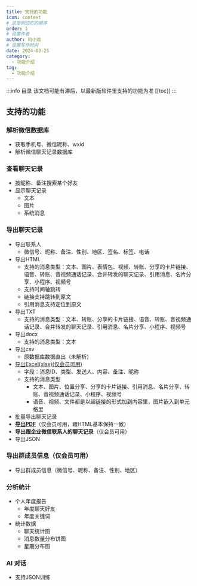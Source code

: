 ```yaml
---
title: 支持的功能
icon: context
# 这是侧边栏的顺序
order: 1
# 设置作者
author: 司小远
# 设置写作时间
date: 2024-03-25
category:
  - 功能介绍
tag:
  - 功能介绍
---
```


:::info 目录
该文档可能有滞后，以最新版软件里支持的功能为准
[[toc]]
:::

## 支持的功能

### 解析微信数据库

* 获取手机号、微信昵称、wxid                          
* 解析微信聊天记录数据库

### 查看聊天记录

* 按昵称、备注搜索某个好友
* 显示聊天记录
    * 文本
    * 图片
    * 系统消息

### 导出聊天记录
* 导出联系人
    * 微信号、昵称、备注、性别、地区、签名、标签、电话
* 导出HTML
    * 支持的消息类型：文本、图片、表情包、视频、转账、分享的卡片链接、语音、转账、音视频通话记录、合并转发的聊天记录、引用消息、名片分享、小程序、视频号
    * 支持时间轴跳转
    * 链接支持跳转到原文
    * 引用消息支持定位到原文
* 导出TXT
  * 支持的消息类型：文本、转账、分享的卡片链接、语音、转账、音视频通话记录、合并转发的聊天记录、引用消息、名片分享、小程序、视频号
* 导出docx
  * 支持的消息类型：文本
* 导出csv
  * 原数据库数据直出（未解析）
* [导出Excel(xlsx)(仅会员可用)](./error/vip-faq.md#导出聊天记录到excelxlsx)
  * 字段：消息ID、类型、发送人、内容、备注、昵称
  * 支持的消息类型
    * 文本、图片、位置分享、分享的卡片链接、引用消息、名片分享、转账、音视频通话记录、小程序、视频号
    * 语音、视频、文件都是以超链接的形式加到内容里，图片嵌入到单元格里
* 批量导出聊天记录
* [**导出PDF**](https://memotrace.cn/pdfdemo.html)（仅会员可用，跟HTML基本保持一致）
* **导出跟企业微信联系人的聊天记录**（仅会员可用）
* 导出JSON

<!-- ### [导出朋友圈](https://memotrace.cn/pyqdemo/index.html)

* 导出自己的朋友圈
* 支持显示点赞、评论
* 支持时间轴跳转 -->

### 导出群成员信息（仅会员可用）

* 导出群成员信息（微信号、昵称、备注、性别、地区）

### 分析统计

* 个人年度报告
  * 年度聊天好友
  * 年度关键词
* 统计数据
  * 聊天统计图
  * 消息数量分布饼图
  * 星期分布图

### AI 对话

* 支持JSON训练

